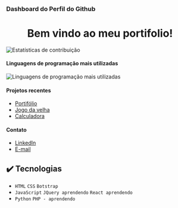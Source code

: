 ### Dashboard do Perfil do Github

<h1 align="center">Bem vindo ao meu portifolio!</h1>

![Estatísticas de contribuição](https://github-readme-stats.vercel.app/api?username=desenvolvedormatheus&show_icons=true)

#### Linguagens de programação mais utilizadas

![Linguagens de programação mais utilizadas](https://github-readme-stats.vercel.app/api/top-langs/?username=desenvolvedormatheus&layout=compact)

#### Projetos recentes

- [Portifólio](https://desenvolvedormatheus.github.io/Portifolio/)
- [Jogo da velha](https://desenvolvedormatheus.github.io/Jogo_Da_Velha/)
- [Calculadora](https://desenvolvedormatheus.github.io/Calculadora/)

#### Contato

- [LinkedIn](https://www.linkedin.com/in/matheus-souza-460868228/)
- [E-mail](mailto:desenvolvedormatheus.dev@gmail.com)

<h2>✔️ Tecnologias</h2>

- ``HTML`` ``CSS`` ``Botstrap``
- ``JavaScript`` ``JQuery aprendendo`` ``React aprendendo``
- ``Python`` ``PHP - aprendendo``
